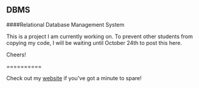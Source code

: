 DBMS
-----------

####Relational Database Management System

This is a project I am currently working on. To prevent other students from
copying my code, I will be waiting until October 24th to post this here.

Cheers!

==========

Check out my [website](https://nicholasdill.com) if you've got a minute to spare!


